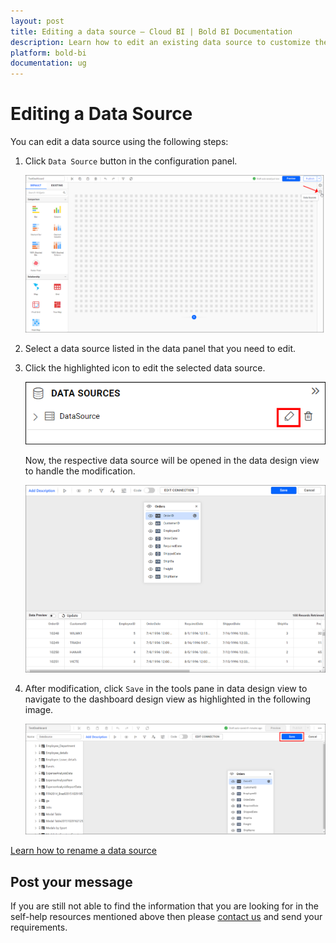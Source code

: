 ```yaml
---
layout: post
title: Editing a data source – Cloud BI | Bold BI Documentation
description: Learn how to edit an existing data source to customize the configured expression fields, column formatting, etc. through data source editor in Bold BI Cloud.
platform: bold-bi
documentation: ug
---
```


# Editing a Data Source

You can edit a data source using the following steps:

1. Click `Data Source` button in the configuration panel.

   ![Data button](/static/assets/cloud/working-with-datasource/images/databutton.png)  

2. Select a data source listed in the data panel that you need to edit.

3. Click the highlighted icon to edit the selected data source.

   ![Edit data source icon](/static/assets/cloud/working-with-datasource/images/editdatasourceicon.png)

   Now, the respective data source will be opened in the data design view to handle the modification.

   ![Edit data source](/static/assets/cloud/working-with-datasource/images/editthedatasource.png)

4. After modification, click `Save` in the tools pane in data design view to    navigate to the dashboard design view as highlighted in the following image.

   ![Data save button](/static/assets/cloud/working-with-datasource/images/finishbutton.png) 

 [Learn how to rename a data source](/cloud-bi/working-with-data-source/renaming-a-data-source/)

## Post your message
If you are still not able to find the information that you are looking for in the self-help resources mentioned above then please [contact us](https://www.boldbi.com/support) and send your requirements.